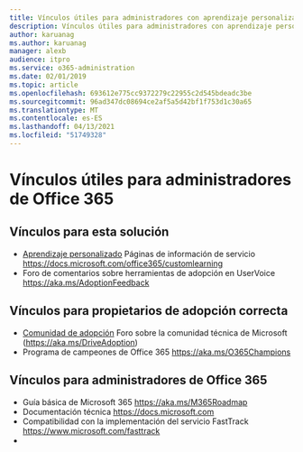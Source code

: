 ```yaml
---
title: Vínculos útiles para administradores con aprendizaje personalizado para Office 365
description: Vínculos útiles para administradores con aprendizaje personalizado para Office 365
author: karuanag
ms.author: karuanag
manager: alexb
audience: itpro
ms.service: o365-administration
ms.date: 02/01/2019
ms.topic: article
ms.openlocfilehash: 693612e775cc9372279c22955c2d545bdeadc3be
ms.sourcegitcommit: 96ad347dc08694ce2af5a5d42bf1f753d1c30a65
ms.translationtype: MT
ms.contentlocale: es-ES
ms.lasthandoff: 04/13/2021
ms.locfileid: "51749328"
---
```

# <a name="helpful-links-for-office-365-administrators"></a>Vínculos útiles para administradores de Office 365

## <a name="links-for-this-solution"></a>Vínculos para esta solución

- [Aprendizaje personalizado](/office365/customlearning) Páginas de información de servicio https://docs.microsoft.com/office365/customlearning
- Foro de comentarios sobre herramientas de adopción en UserVoice https://aka.ms/AdoptionFeedback 

## <a name="links-for-adoption-success-owners"></a>Vínculos para propietarios de adopción correcta
- [Comunidad de adopción](https://aka.ms/DriveAdoption) Foro sobre la comunidad técnica de Microsoft (https://aka.ms/DriveAdoption)
- Programa de campeones de Office 365 https://aka.ms/O365Champions 

## <a name="links-for-office-365-administrators"></a>Vínculos para administradores de Office 365
- Guía básica de Microsoft 365 https://aka.ms/M365Roadmap
- Documentación técnica https://docs.microsoft.com
- Compatibilidad con la implementación del servicio FastTrack https://www.microsoft.com/fasttrack
-
